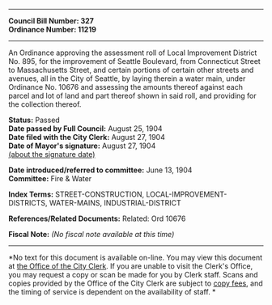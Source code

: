 * * * * *  
  
**Council Bill Number: [](#h0)[](#h2)327**   
**Ordinance Number: 11219**  
  
* * * * *  
  
An Ordinance approving the assessment roll of Local Improvement District No. 895, for the improvement of Seattle Boulevard, from Connecticut Street to Massachusetts Street, and certain portions of certain other streets and avenues, all in the City of Seattle, by laying therein a water main, under Ordinance No. 10676 and assessing the amounts thereof against each parcel and lot of land and part thereof shown in said roll, and providing for the collection thereof.  
  
**Status:** Passed   
**Date passed by Full Council:** August 25, 1904   
**Date filed with the City Clerk:** August 27, 1904   
**Date of Mayor's signature:** August 27, 1904   
[(about the signature date)](/~public/approvaldate.htm)   
  
  
**Date introduced/referred to committee:** June 13, 1904   
**Committee:** Fire & Water   
  
**Index Terms:** STREET-CONSTRUCTION, LOCAL-IMPROVEMENT-DISTRICTS, WATER-MAINS, INDUSTRIAL-DISTRICT  
  
**References/Related Documents:** Related: Ord 10676  
  
**Fiscal Note:** *(No fiscal note available at this time)*  
  
* * * * *  
  
*No text for this document is available on-line. You may view this document at [the Office of the City Clerk](http://www.seattle.gov/leg/clerk/contactUs.htm). If you are unable to visit the Clerk's Office, you may request a copy or scan be made for you by Clerk staff. Scans and copies provided by the Office of the City Clerk are subject to [copy fees](http://clerk.seattle.gov/~public/clerkfees.htm), and the timing of service is dependent on the availability of staff. *  
  
  

